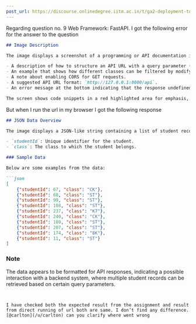```yaml
---
post_url: https://discourse.onlinedegree.iitm.ac.in/t/ga2-deployment-tools-discussion-thread-tds-jan-2025/161120/78
---
```

Regarding question no. 9 Web Framework: FastAPI. I got the following error for the answer to the question  

```markdown
## Image Description

The image displays a screenshot of a programming or API documentation interface. It contains text related to retrieving data for students based on specific query parameters. Key points include:

- A description of how to structure an API URL with a query parameter (e.g., `/api/classes/1A`).
- An example that shows how different classes can be filtered by modifying the URL.
- A note about enabling CORS for GET requests.
- A suggested API URL format: `http://127.0.0.1:8000/api`.
- An error message at the bottom indicating that the response undefined does not match the expected format for various students.

The screen shows code snippets in a red highlighted area for emphasis, and portions of the text are formatted in a way typical of programming environments.
```

  
But when I run the url in my browser I got the following response  

```markdown
## JSON Data Overview

The image displays a JSON-like string containing a list of student records. Each record includes the following fields:

- `studentId`: Unique identifier for the student.
- `class`: The class to which the student belongs.

### Sample Data

Below are some examples from the data:

```json
[
    {"studentId": 67, "class": "CK"},
    {"studentId": 68, "class": "ST"},
    {"studentId": 99, "class": "ST"},
    {"studentId": 108, "class": "ST"},
    {"studentId": 237, "class": "K7"},
    {"studentId": 240, "class": "CK"},
    {"studentId": 180, "class": "ST"},
    {"studentId": 207, "class": "ST"},
    {"studentId": 174, "class": "8K"},
    {"studentId": 11, "class": "ST"}
]
```

### Note

The data appears to be formatted for API responses, indicating a possible interaction with a backend system, where multiple student records can be retrieved based on certain query parameters.
```

  
I have checked both the expected result from the assignment and result from direct running of url both are same. I don’t find any difference.  
[@carlton](/u/carlton) can you clarify where went wrong